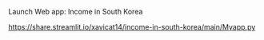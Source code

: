 Launch Web app: Income in South Korea

https://share.streamlit.io/xavicat14/income-in-south-korea/main/Myapp.py

